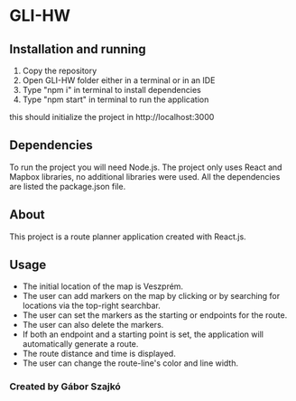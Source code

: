 # GLI-HW

## Installation and running

1. Copy the repository
2. Open GLI-HW folder either in a terminal or in an IDE
3. Type "npm i" in terminal to install dependencies
4. Type "npm start" in terminal to run the application

this should initialize the project in http://localhost:3000

## Dependencies

To run the project you will need Node.js.
The project only uses React and Mapbox libraries, no additional libraries were used.
All the dependencies are listed the package.json file.

## About

This project is a route planner application created with React.js.

## Usage

- The initial location of the map is Veszprém.
- The user can add markers on the map by clicking or by searching for locations via the top-right searchbar.
- The user can set the markers as the starting or endpoints for the route.
- The user can also delete the markers.
- If both an endpoint and a starting point is set, the application will automatically generate a route.
- The route distance and time is displayed.
- The user can change the route-line's color and line width.

### Created by Gábor Szajkó
